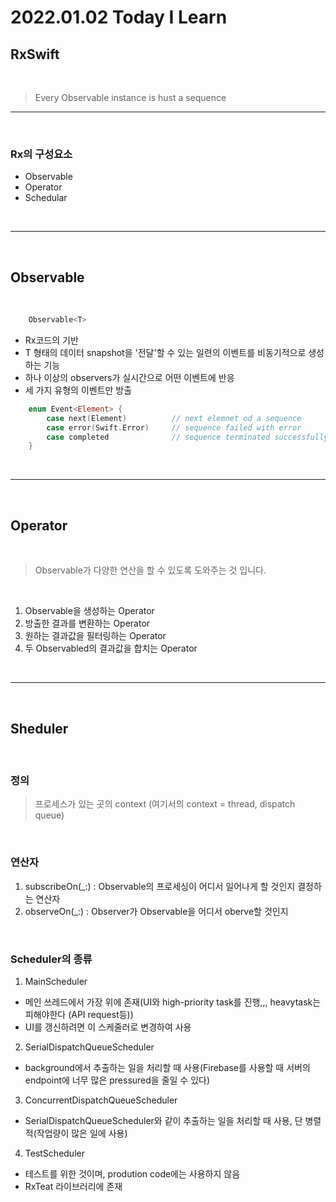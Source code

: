 # 2022.01.02 Today I Learn

## RxSwift

<br/>

> Every Observable instance is hust a sequence

---

<br/>

### Rx의 구성요소

- Observable
- Operator
- Schedular

<br/>

---
<br/>

## Observable

<br/>

``` swift
    Observable<T>
```
- Rx코드의 기반
- T 형태의 데이터 snapshot을 '전달'할 수 있는 일련의 이벤트를 비동기적으로 생성하는 기능
- 하나 이상의 observers가 실시간으로 어떤 이벤트에 반응
- 세 가지 유형의 이벤트만 방출

``` swift
    enum Event<Element> {
        case next(Element)          // next elemnet od a sequence
        case error(Swift.Error)     // sequence failed with error
        case completed              // sequence terminated successfully
    }
```
<br/>
  
---

<br/>

## Operator

<br/>

> Observable가 다양한 연산을 할 수 있도록 도와주는 것 입니다.

<br/>

1. Observable을 생성하는 Operator
2. 방출한 결과를 변환하는 Operator
3. 원하는 결과값을 필터링하는 Operator
4. 두 Observabled의 결과값을 합치는 Operator

<br/>

---

<br/>

## Sheduler

<br/>

### 정의

> 프로세스가 있는 곳의 context (여기서의 context = thread, dispatch queue)

<br/>

### 연산자

1. subscribeOn(_:) : Observable의 프로세싱이 어디서 일어나게 할 것인지 결정하는 연산자
2. observeOn(_:) : Observer가 Observable을 어디서 oberve할 것인지

<br/>

### Scheduler의 종류

1. MainScheduler
- 메인 쓰레드에서 가장 위에 존재(UI와 high-priority task를 진행,,, heavytask는 피해야한다 (API request등))
- UI를 갱신하려면 이 스케줄러로 변경하여 사용

2. SerialDispatchQueueScheduler
- background에서 추출하는 일을 처리할 때 사용(Firebase를 사용할 때 서버의 endpoint에 너무 많은 pressured을 줄일 수 있다)

3. ConcurrentDispatchQueueScheduler
- SerialDispatchQueueScheduler와 같이 추출하는 일을 처리할 때 사용, 단 병렬적(작업량이 많은 일에 사용)

4. TestScheduler
- 테스트를 위한 것이며, prodution code에는 사용하지 않음 
- RxTeat 라이브러리에 존재